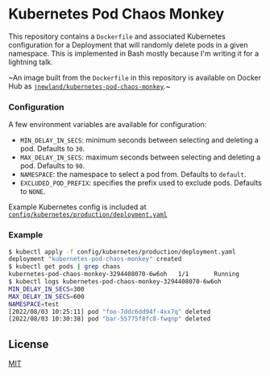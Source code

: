# Kubernetes Pod Chaos Monkey

This repository contains a `Dockerfile` and associated Kubernetes configuration for a Deployment that will randomly delete pods in a given namespace. This is implemented in Bash mostly because I'm writing it for a lightning talk.

~An image built from the `Dockerfile` in this repository is available on Docker Hub as [`jnewland/kubernetes-pod-chaos-monkey`](https://hub.docker.com/r/jnewland/kubernetes-pod-chaos-monkey/).~

### Configuration

A few environment variables are available for configuration:

* `MIN_DELAY_IN_SECS`: minimum seconds between selecting and deleting a pod. Defaults to `30`.
* `MAX_DELAY_IN_SECS`: maximum seconds between selecting and deleting a pod. Defaults to `90`.
* `NAMESPACE`: the namespace to select a pod from. Defaults to `default`.
* `EXCLUDED_POD_PREFIX`: specifies the prefix used to exclude pods. Defaults to `NONE`.

Example Kubernetes config is included at [`config/kubernetes/production/deployment.yaml`](./config/kubernetes/production/deployment.yaml)

### Example

```bash
$ kubectl apply -f config/kubernetes/production/deployment.yaml
deployment "kubernetes-pod-chaos-monkey" created
$ kubectl get pods | grep chaos
kubernetes-pod-chaos-monkey-3294408070-6w6oh   1/1       Running       0          19s
$ kubectl logs kubernetes-pod-chaos-monkey-3294408070-6w6oh
MIN_DELAY_IN_SECS=300
MAX_DELAY_IN_SECS=600
NAMESPACE=test
[2022/08/03 10:25:11] pod "foo-7ddc6dd94f-4xx7q" deleted
[2022/08/03 10:30:38] pod "bar-55775f8fc8-fwqnp" deleted
```

## License

[MIT](./LICENSE.md)
